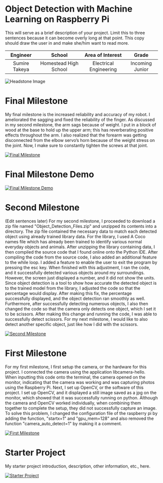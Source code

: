 ﻿# Object Detection with Machine Learning on Raspberry Pi
This will serve as a brief description of your project. Limit this to three sentences because it can become overly long at that point. This copy should draw the user in and make she/him want to read more.

| **Engineer** | **School** | **Area of Interest** | **Grade** |
|:--:|:--:|:--:|:--:|
| Sumire Takeya | Homestead High School | Electrical Engineering | Incoming Junior

![Headstone Image](https://lh3.googleusercontent.com/pw/AM-JKLWq4FktByuxDJZc-PB63b8deXDk4yMrnBBAkZ5cyne-A5fpeWznfmMlTt1Nqv6hbowsouhePyEZYcTsd6oMAzrx0oysfLtKP02Bd8vL35Wchb0kXAYSZv5jeTWPy7wvIZhkUs6gSQ0Y97imdH44cpeZ=w1356-h1354-no?authuser=0)

  
# Final Milestone
My final milestone is the increased reliability and accuracy of my robot. I ameliorated the sagging and fixed the reliability of the finger. As discussed in my second milestone, the arm sags because of weight. I put in a block of wood at the base to hold up the upper arm; this has reverberating positive effects throughout the arm. I also realized that the forearm was getting disconnected from the elbow servo’s horn because of the weight stress on the joint. Now, I make sure to constantly tighten the screws at that joint. 

[![Final Milestone](https://i3.ytimg.com/vi/qNx0R38yON4/maxresdefault.jpg)](https://youtu.be/qNx0R38yON4 "Final Milestone")

# Final Milestone Demo

[![Final Milestone Demo](http://i3.ytimg.com/vi/WOjv6PGqrOQ/hqdefault.jpg)](https://youtu.be/WOjv6PGqrOQ "Final Milestone Demo")

# Second Milestone
(Edit sentences later) For my second milestone, I proceeded to download a zip file named "Object_Detection_Files.zip" and unzipped its contents into a directory. The zip file contained the necessary data to match each detected object using already trained library data. For the library, I used A Coco names file which has already been trained to identify various normal everyday objects and animals. After unzipping the library containing data, I then compiled the source code that I found online onto the Python IDE. After compiling the code from the source code, I also added an additional feature to the while loop. I added a feature to enable the user to exit the program by pressing the esc key. When finished with this adjustment, I ran the code, and it successfully detected various objects around my surroundings. However, the screen just displayed a number, and it did not show the units. Since object detection is a tool to show how accurate the detected object is to the trained model from the library, I adjusted the code so that the percentage would display. After making this fix, the percentage successfully displayed, and the object detection ran smoothly as well. Furthermore, after successfully detecting numerous objects, I also then changed the code so that the camera only detects one object, which I set it to be scissors. After making this change and running the code, I was able to successfully detect scissors. For my next milestone, I would like to also detect another specific object, just like how I did with the scissors. 

[![Second Milestone](https://i3.ytimg.com/vi/L3Z3zM4a9gw/maxresdefault.jpg)](https://youtu.be/L3Z3zM4a9gw "Second Milestone")


# First Milestone
For my first milestone, I first setup the camera, or the hardware for this project. I connected the camera using the application libcamera-hello. When inputting this code onto the terminal, the camera opened on the monitor, indicating that the camera was working and was capturing photos using the Raspberry Pi. Next, I set up OpenCV, or the software of this project. I set up OpenCV, and it displayed a still image saved as a jpg on the monitor, which showed that it was successfully running on python. Although the camera and OpenCV worked individually, when combining them together to complete the setup, they did not successfully capture an image. To solve this problem, I changed the configuration file of the raspberry pi by adding the function, "startx=1" and "gpu_mem=128" and also removed the function "camera_auto_detect=1" by making it a comment. 

[![First Milestone](https://i3.ytimg.com/vi/GYPcAjikLI8/maxresdefault.jpg)](https://youtu.be/GYPcAjikLI8 "First Milestone")


# Starter Project
My starter project introduction, description, other information, etc., here.  

[![Starter Project](https://i3.ytimg.com/vi/4tdAprhGD8g/maxresdefault.jpg)](https://youtu.be/4tdAprhGD8g "Starter Project")
